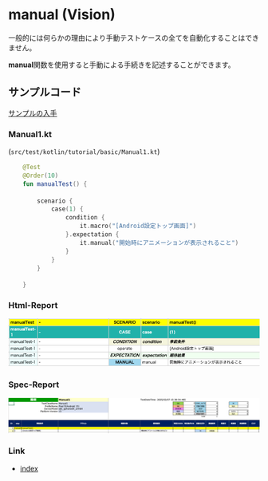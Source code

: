 # manual (Vision)

一般的には何らかの理由により手動テストケースの全てを自動化することはできません。

**manual**関数を使用すると手動による手続きを記述することができます。

## サンプルコード

[サンプルの入手](../../../getting_samples_ja.md)

### Manual1.kt

(`src/test/kotlin/tutorial/basic/Manual1.kt`)

```kotlin
    @Test
    @Order(10)
    fun manualTest() {

        scenario {
            case(1) {
                condition {
                    it.macro("[Android設定トップ画面]")
                }.expectation {
                    it.manual("開始時にアニメーションが表示されること")
                }
            }
        }

    }
```

### Html-Report

![](_images/manual_html_report_ja.png)

### Spec-Report

![](_images/manual_spec_report_ja.png)

### Link

- [index](../../../../index_ja.md)


